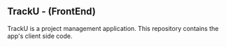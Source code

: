 ## TrackU - (FrontEnd)

TrackU is a project management application. This repository contains the app's client side code.
